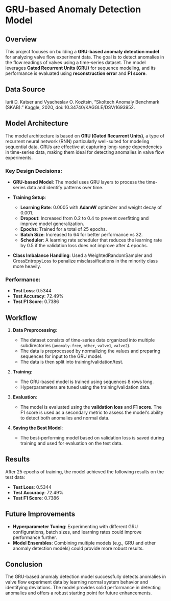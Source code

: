 
# GRU-based Anomaly Detection Model

## Overview

This project focuses on building a **GRU-based anomaly detection model** for analyzing valve flow experiment data. The goal is to detect anomalies in the flow readings of valves using a time-series dataset. The model leverages **Gated Recurrent Units (GRU)** for sequence modeling, and its performance is evaluated using **reconstruction error** and **F1 score**.

## Data Source
Iurii D. Katser and Vyacheslav O. Kozitsin, “Skoltech Anomaly Benchmark (SKAB).” Kaggle, 2020, doi: 10.34740/KAGGLE/DSV/1693952.

## Model Architecture

The model architecture is based on **GRU (Gated Recurrent Units)**, a type of recurrent neural network (RNN) particularly well-suited for modeling sequential data. GRUs are effective at capturing long-range dependencies in time-series data, making them ideal for detecting anomalies in valve flow experiments.

### Key Design Decisions:

- **GRU-based Model**: The model uses GRU layers to process the time-series data and identify patterns over time. 
- **Training Setup**:
  - **Learning Rate**: 0.0005 with **AdamW** optimizer and weight decay of 0.001.
  - **Dropout**: Increased from 0.2 to 0.4 to prevent overfitting and improve model generalization.
  - **Epochs**: Trained for a total of 25 epochs.
  - **Batch Size**: Increased to 64 for better performance vs 32.
  - **Scheduler**: A learning rate scheduler that reduces the learning rate by 0.5 if the validation loss does not improve after 4 epochs.

- **Class Imbalance Handling**: Used a WeightedRandomSampler and CrossEntropyLoss to penalize misclassifications in the minority class more heavily.

### Performance:

- **Test Loss**: 0.5344
- **Test Accuracy**: 72.49%
- **Test F1 Score**: 0.7386

## Workflow

1. **Data Preprocessing**:
   - The dataset consists of time-series data organized into multiple subdirectories (`anomaly-free`, `other`, `valve1`, `valve2`).
   - The data is preprocessed by normalizing the values and preparing sequences for input to the GRU model.
   - The data is then split into training/validation/test.

2. **Training**:
   - The GRU-based model is trained using sequences 8 rows long.
   - Hyperparameters are tuned using the training/validation data.

3. **Evaluation**:
   - The model is evaluated using the **validation loss** and **F1 score**. The F1 score is used as a secondary metric to assess the model's ability to detect both anomalies and normal data.

4. **Saving the Best Model**:
   - The best-performing model based on validation loss is saved during training and used for evaluation on the test data.

## Results

After 25 epochs of training, the model achieved the following results on the test data:

- **Test Loss**: 0.5344
- **Test Accuracy**: 72.49%
- **Test F1 Score**: 0.7386

## Future Improvements

- **Hyperparameter Tuning**: Experimenting with different GRU configurations, batch sizes, and learning rates could improve performance further.
- **Model Ensembles**: Combining multiple models (e.g., GRU and other anomaly detection models) could provide more robust results.


## Conclusion

The GRU-based anomaly detection model successfully detects anomalies in valve flow experiment data by learning normal system behavior and identifying deviations. The model provides solid performance in detecting anomalies and offers a robust starting point for future enhancements.
